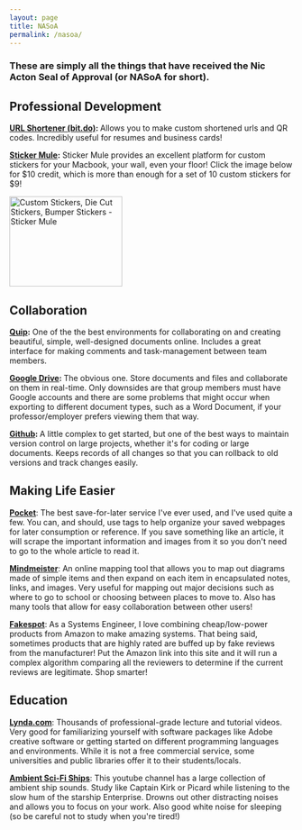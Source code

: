 ```yaml
---
layout: page
title: NASoA
permalink: /nasoa/
---
```

<h3>These are simply all the things that have received the Nic Acton Seal of Approval (or NASoA for short).</h3>
<h2>Professional Development</h2>
<strong><a href="http://bit.do/" target="_blank">URL Shortener (bit.do)</a>: </strong>Allows you to make custom shortened urls and QR codes. Incredibly useful for resumes and business cards!

<strong><a href="https://www.stickermule.com/" target="_blank">Sticker Mule</a>:</strong>
Sticker Mule provides an excellent platform for custom stickers for your Macbook, your wall, even your floor! Click the image below for $10 credit, which is more than enough for a set of 10 custom stickers for $9!

<a href="https://www.stickermule.com/unlock?ref_id=9868670701">
  <img alt="Custom Stickers, Die Cut Stickers, Bumper Stickers - Sticker Mule" border="0" height="160" src="https://d3g919u5f14ld1.cloudfront.net/assets/images/stores/sticker_mule/banners/rectangle-a459ea26.jpg" width="200" />
</a>

<h2>Collaboration</h2>
<strong><a href="https://quip.com" target="_blank">Quip</a>:</strong> One of the the best environments for collaborating on and creating beautiful, simple, well-designed documents online. Includes a great interface for making comments and task-management between team members.

<strong><a href="http://drive.google.com" target="_blank">Google Drive</a>: </strong>The obvious one. Store documents and files and collaborate on them in real-time. Only downsides are that group members must have Google accounts and there are some problems that might occur when exporting to different document types, such as a Word Document, if your professor/employer prefers viewing them that way.

<strong><a href="https://github.com/" target="_blank">Github</a>: </strong>A little complex to get started, but one of the best ways to maintain version control on large projects, whether it's for coding or large documents. Keeps records of all changes so that you can rollback to old versions and track changes easily.
<h2>Making Life Easier</h2>
<strong><a href="https://getpocket.com" target="_blank">Pocket</a></strong>: The best save-for-later service I've ever used, and I've used quite a few. You can, and should, use tags to help organize your saved webpages for later consumption or reference. If you save something like an article, it will scrape the important information and images from it so you don't need to go to the whole article to read it.

<strong><a href="https://www.mindmeister.com/" target="_blank">Mindmeister</a></strong>: An online mapping tool that allows you to map out diagrams made of simple items and then expand on each item in encapsulated notes, links, and images. Very useful for mapping out major decisions such as where to go to school or choosing between places to move to. Also has many tools that allow for easy collaboration between other users!

<strong><a href="http://fakespot.com/" target="_blank">Fakespot</a></strong>: As a Systems Engineer, I love combining cheap/low-power products from Amazon to make amazing systems. That being said, sometimes products that are highly rated are buffed up by fake reviews from the manufacturer! Put the Amazon link into this site and it will run a complex algorithm comparing all the reviewers to determine if the current reviews are legitimate. Shop smarter!
<h2>Education</h2>
<strong><a href="https://www.lynda.com/" target="_blank">Lynda.com</a></strong>: Thousands of professional-grade lecture and tutorial videos. Very good for familiarizing yourself with software packages like Adobe creative software or getting started on different programming languages and environments. While it is not a free commercial service, some universities and public libraries offer it to their students/locals.

<strong><a href="https://www.youtube.com/user/crysknife007" target="_blank">Ambient Sci-Fi Ships</a></strong>: This youtube channel has a large collection of ambient ship sounds. Study like Captain Kirk or Picard while listening to the slow hum of the starship Enterprise. Drowns out other distracting noises and allows you to focus on your work. Also good white noise for sleeping (so be careful not to study when you're tired!)
